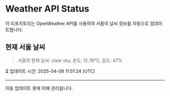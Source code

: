 
# Weather API Status

이 리포지토리는 OpenWeather API를 사용하여 서울의 날씨 정보를 자동으로 업데이트합니다.

## 현재 서울 날씨
> 서울의 현재 날씨: clear sky, 온도: 12.76°C, 습도: 47%

⏳ 업데이트 시간: 2025-04-08 11:51:24 (UTC)

---
자동 업데이트 봇에 의해 관리됩니다.
